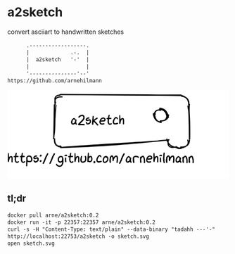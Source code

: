 # a2sketch
convert asciiart to handwritten sketches

```render_a2sketch
      .------------------.
      |             .-.  |
      |  a2sketch   '-'  |
      |                  |
      '---------------'--'
https://github.com/arnehilmann

```

![sketch](examples/logo-sketch.svg)


## tl;dr

```
docker pull arne/a2sketch:0.2
docker run -it -p 22357:22357 arne/a2sketch:0.2
curl -s -H "Content-Type: text/plain" --data-binary "tadahh ---'-" http://localhost:22753/a2sketch -o sketch.svg
open sketch.svg
```
